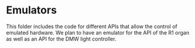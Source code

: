 # Emulators

This folder includes the code for different APIs that allow the control of emulated hardware. We plan to have an emulator for the API of the R1 organ as well as an API for the DMW light controller.

